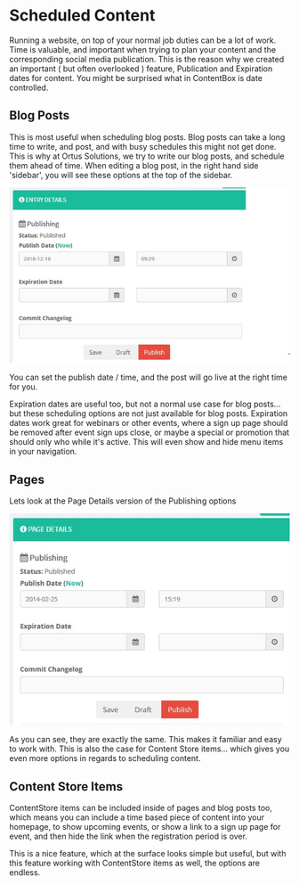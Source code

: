 # Scheduled Content

Running a website, on top of your normal job duties can be a lot of work. Time is valuable, and important when trying to plan your content and the corresponding social media publication. This is the reason why we created an important \( but often overlooked \) feature, Publication and Expiration dates for content. You might be surprised what in ContentBox is date controlled.

## Blog Posts

This is most useful when scheduling blog posts. Blog posts can take a long time to write, and post, and with busy schedules this might not get done. This is why at Ortus Solutions, we try to write our blog posts, and schedule them ahead of time. When editing a blog post, in the right hand side 'sidebar', you will see these options at the top of the sidebar.

![](../../../../../.gitbook/assets/contentbox-publication.JPG)

You can set the publish date / time, and the post will go live at the right time for you.

Expiration dates are useful too, but not a normal use case for blog posts… but these scheduling options are not just available for blog posts. Expiration dates work great for webinars or other events, where a sign up page should be removed after event sign ups close, or maybe a special or promotion that should only who while it's active. This will even show and hide menu items in your navigation.

## Pages

Lets look at the Page Details version of the Publishing options

![](../../../../../.gitbook/assets/contentbox-publication-page.JPG)

As you can see, they are exactly the same. This makes it familiar and easy to work with. This is also the case for Content Store items… which gives you even more options in regards to scheduling content.

## Content Store Items

ContentStore items can be included inside of pages and blog posts too, which means you can include a time based piece of content into your homepage, to show upcoming events, or show a link to a sign up page for event, and then hide the link when the registration period is over.

This is a nice feature, which at the surface looks simple but useful, but with this feature working with ContentStore items as well, the options are endless.


